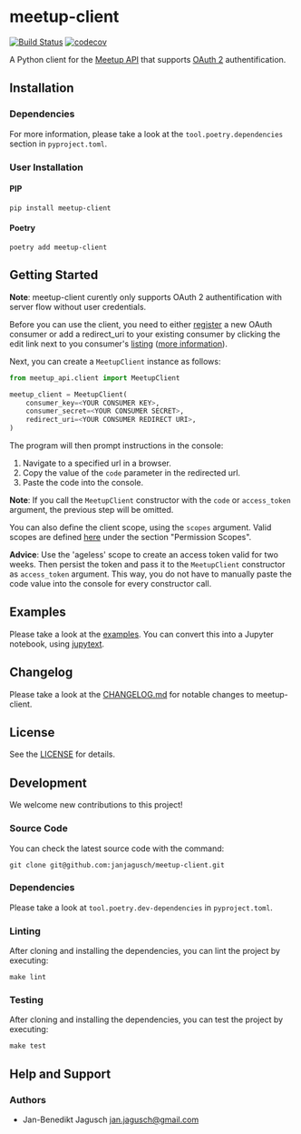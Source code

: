 # meetup-client

[![Build Status](https://travis-ci.org/janjagusch/meetup-client.svg?branch=master)](https://travis-ci.org/janjagusch/meetup-client) [![codecov](https://codecov.io/gh/janjagusch/meetup-client/branch/master/graph/badge.svg)](https://codecov.io/gh/janjagusch/meetup-client)

A Python client for the [Meetup API](https://www.meetup.com/meetup_api/) that supports [OAuth 2](https://www.meetup.com/meetup_api/auth/#oauth2) authentification.

## Installation

### Dependencies

For more information, please take a look at the `tool.poetry.dependencies` section in `pyproject.toml`.

### User Installation

#### PIP

```
pip install meetup-client
```

#### Poetry

```
poetry add meetup-client
```

## Getting Started

**Note**: meetup-client curently only supports OAuth 2 authentification with server flow without user credentials.

Before you can use the client, you need to either [register](https://secure.meetup.com/meetup_api/oauth_consumers/create/) a new OAuth consumer or add a redirect_uri to your existing consumer by clicking the edit link next to you consumer's [listing](https://secure.meetup.com/meetup_api/oauth_consumers/) ([more information](https://www.meetup.com/meetup_api/auth/#oauth2)).

Next, you can create a `MeetupClient` instance as follows:

```python
from meetup_api.client import MeetupClient

meetup_client = MeetupClient(
    consumer_key=<YOUR CONSUMER KEY>,
    consumer_secret=<YOUR CONSUMER SECRET>,
    redirect_uri=<YOUR CONSUMER REDIRECT URI>,
)
```

The program will then prompt instructions in the console:

1. Navigate to a specified url in a browser.
1. Copy the value of the `code` parameter in the redirected url.
1. Paste the code into the console.

**Note**: If you call the `MeetupClient` constructor with the `code` or `access_token` argument, the previous step will be omitted.

You can also define the client scope, using the `scopes` argument. Valid scopes are defined [here](https://www.meetup.com/meetup_api/auth/#oauth2) under the section "Permission Scopes".

**Advice**: Use the 'ageless' scope to create an access token valid for two weeks. Then persist the token and pass it to the `MeetupClient` constructor as `access_token` argument. This way, you do not have to manually paste the code value into the console for every constructor call.

## Examples

Please take a look at the [examples](notebooks/examples.py). You can convert this into a Jupyter notebook, using [jupytext](https://github.com/mwouts/jupytext).

## Changelog

Please take a look at the [CHANGELOG.md](CHANGELOG.md) for notable changes to meetup-client.

## License

See the [LICENSE](LICENSE) for details.

## Development

We welcome new contributions to this project!

### Source Code

You can check the latest source code with the command:

```
git clone git@github.com:janjagusch/meetup-client.git
```

### Dependencies

Please take a look at `tool.poetry.dev-dependencies` in `pyproject.toml`.

### Linting

After cloning and installing the dependencies, you can lint the project by executing:

```
make lint
```

### Testing

After cloning and installing the dependencies, you can test the project by executing:

```
make test
```

## Help and Support

### Authors

- Jan-Benedikt Jagusch <jan.jagusch@gmail.com>
